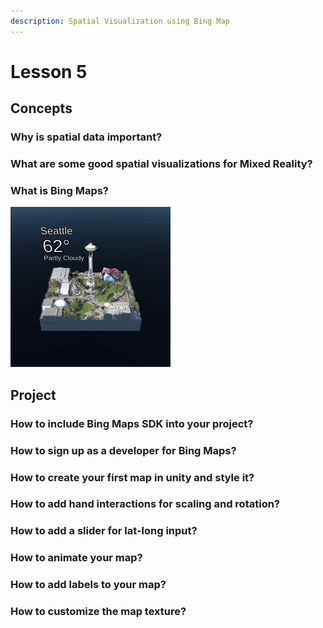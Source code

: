 ```yaml
---
description: Spatial Visualization using Bing Map
---
```


# Lesson 5

## Concepts

### Why is spatial data important?

### What are some good spatial visualizations for Mixed Reality?

### What is Bing Maps?

![](.gitbook/assets/weathercube.gif)

## Project

### How to include Bing Maps SDK into your project?

### How to sign up as a developer for Bing Maps?

### How to create your first map in unity and style it?

### How to add hand interactions for scaling and rotation?

### How to add a slider for lat-long input?

### How to animate your map?

### How to add labels to your map?

### How to customize the map texture?

